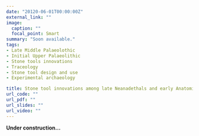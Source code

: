 ```yaml
---
date: "20120-06-01T00:00:00Z"
external_link: ""
image:
  caption: ""
  focal_point: Smart
summary: "Soon available."
tags:
- Late Middle Palaeolothic
- Initial Upper Palaeolithic
- Stone tools innovations
- Traceology
- Stone tool design and use
- Experimental archaeology

title: Stone tool innovations among late Neanadethals and early Anatomically Modern Humans
url_code: ""
url_pdf: ""
url_slides: ""
url_video: ""
---
```


**Under construction...**
